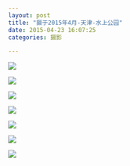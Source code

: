 ```yaml
---
layout: post
title: "摄于2015年4月-天津-水上公园"
date: 2015-04-23 16:07:25
categories: 摄影

---
```


![](http://imglf2.ph.126.net/nn2-1mq2_41z_TZcJpIgig==/6630598274234315885.jpg)
   
![](http://imglf2.ph.126.net/PVDaZhnYIgxZweRgN3HErQ==/6630839067280800077.jpg)

![](http://imglf1.ph.126.net/lFaLqLgkev-A9raLX74xxA==/6599305073797408006.jpg)

![](http://imglf0.ph.126.net/m1ESxPGwBqT8Peyo3Ln-Mw==/665969794915370739.jpg)

![](http://imglf2.ph.126.net/YzEsgPiAyquXEBkcRT8UFQ==/6630323396327143754.jpg)

![](http://imglf1.ph.126.net/HULSdMivEziZ2BnbxWs-rQ==/6630863256536609971.jpg)

![](http://imglf2.ph.126.net/_MuJtab8liyu39H4xGIYkw==/6619389852700988144.jpg)